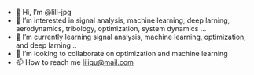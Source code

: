 - 👋 Hi, I’m @lili-jpg
- 👀 I’m interested in signal analysis, machine learning, deep larning, aerodynamics, tribology, optimization, system dynamics ...
- 🌱 I’m currently learning signal analysis, machine learning, optimization, and deep larning ..
- 💞️ I’m looking to collaborate on optimization and machine learning
- 📫 How to reach me liligu@mail.com

<!---
lili-jpg/lili-jpg is a ✨ special ✨ repository because its `README.md` (this file) appears on your GitHub profile.
You can click the Preview link to take a look at your changes.
--->
